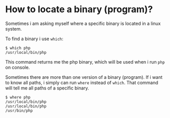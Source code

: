 # How to locate a binary (program)?

Sometimes i am asking myself where a specific binary is located in a linux system.

To find a binary i use `which`:

```
$ which php
/usr/local/bin/php
```

This command returns me the php binary, which will be used when i run `php` on console.

Sometimes there are more than one version of a binary (program).
If i want to know all paths, i simply can run `where` instead of `which`.
That command will tell me all paths of a specific binary.

```
$ where php
/usr/local/bin/php
/usr/local/bin/php
/usr/bin/php
```
